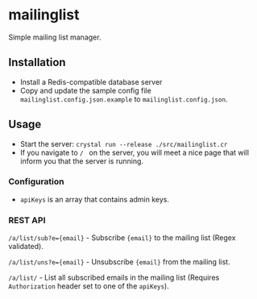 # mailinglist

Simple mailing list manager.

## Installation

- Install a Redis-compatible database server
- Copy and update the sample config file `mailinglist.config.json.example` to `mailinglist.config.json`.

## Usage

- Start the server: `crystal run --release ./src/mailinglist.cr`
- If you navigate to `/ ` on the server, you will meet a nice page that will inform you that the server is running.

### Configuration

- `apiKeys` is an array that contains admin keys.

### REST API

`/a/list/sub?e={email}` - Subscribe `{email}` to the mailing list (Regex validated).

`/a/list/uns?e={email}` - Unsubscribe `{email}` from the mailing list.

`/a/list/` - List all subscribed emails in the mailing list (Requires
`Authorization` header set to one of the `apiKeys`).
